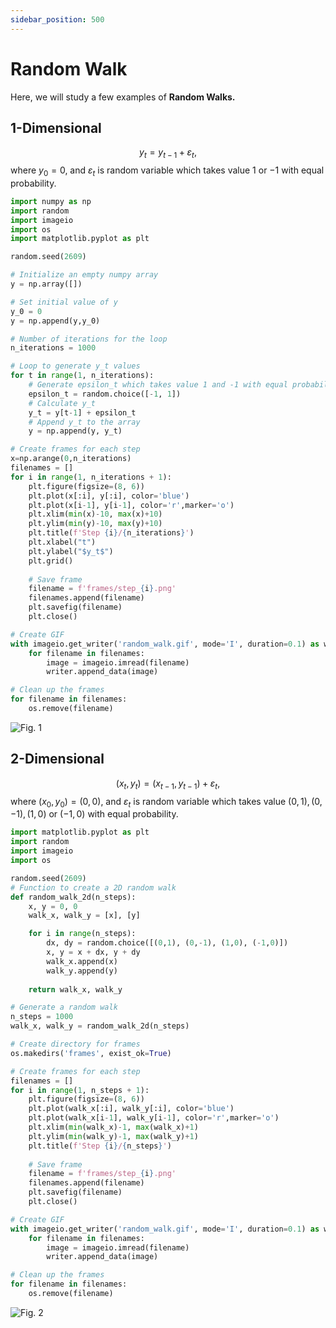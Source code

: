 ```yaml
---
sidebar_position: 500
---
```

# Random Walk

Here, we will study a few examples of **Random Walks.**

## 1-Dimensional
$$
y_t=y_{t-1}+\varepsilon_t,
$$
where $y_0=0$, and $\varepsilon_t$ is random variable which takes value $1$ or $-1$ with equal probability.
```python
import numpy as np
import random
import imageio
import os
import matplotlib.pyplot as plt

random.seed(2609)

# Initialize an empty numpy array
y = np.array([])

# Set initial value of y
y_0 = 0
y = np.append(y,y_0)

# Number of iterations for the loop
n_iterations = 1000

# Loop to generate y_t values
for t in range(1, n_iterations):
    # Generate epsilon_t which takes value 1 and -1 with equal probability
    epsilon_t = random.choice([-1, 1])
    # Calculate y_t
    y_t = y[t-1] + epsilon_t
    # Append y_t to the array
    y = np.append(y, y_t)

# Create frames for each step
x=np.arange(0,n_iterations)
filenames = []
for i in range(1, n_iterations + 1):
    plt.figure(figsize=(8, 6))
    plt.plot(x[:i], y[:i], color='blue')
    plt.plot(x[i-1], y[i-1], color='r',marker='o')
    plt.xlim(min(x)-10, max(x)+10)
    plt.ylim(min(y)-10, max(y)+10)
    plt.title(f'Step {i}/{n_iterations}')
    plt.xlabel("t")
    plt.ylabel("$y_t$")
    plt.grid()
    
    # Save frame
    filename = f'frames/step_{i}.png'
    filenames.append(filename)
    plt.savefig(filename)
    plt.close()

# Create GIF
with imageio.get_writer('random_walk.gif', mode='I', duration=0.1) as writer:
    for filename in filenames:
        image = imageio.imread(filename)
        writer.append_data(image)

# Clean up the frames
for filename in filenames:
    os.remove(filename)
```
<div style={{ textAlign: 'center' }}>
    <img src={require('../../../../my-website/Assets/randomwalk1D.gif').default} alt="Fig. 1"/>
    <p style={{ marginTop: '1px' }}></p>
</div>

## 2-Dimensional
$$
(x_t,y_t)=(x_{t-1},y_{t-1})+\varepsilon_t,
$$
where $(x_0,y_0)=(0,0)$, and $\varepsilon_t$ is random variable which takes value $(0,1), (0,-1), (1,0)$ or $(-1,0)$ with equal probability.
```python
import matplotlib.pyplot as plt
import random
import imageio
import os

random.seed(2609)
# Function to create a 2D random walk
def random_walk_2d(n_steps):
    x, y = 0, 0
    walk_x, walk_y = [x], [y]

    for i in range(n_steps):
        dx, dy = random.choice([(0,1), (0,-1), (1,0), (-1,0)])
        x, y = x + dx, y + dy
        walk_x.append(x)
        walk_y.append(y)
    
    return walk_x, walk_y

# Generate a random walk
n_steps = 1000
walk_x, walk_y = random_walk_2d(n_steps)

# Create directory for frames
os.makedirs('frames', exist_ok=True)

# Create frames for each step
filenames = []
for i in range(1, n_steps + 1):
    plt.figure(figsize=(8, 6))
    plt.plot(walk_x[:i], walk_y[:i], color='blue')
    plt.plot(walk_x[i-1], walk_y[i-1], color='r',marker='o')
    plt.xlim(min(walk_x)-1, max(walk_x)+1)
    plt.ylim(min(walk_y)-1, max(walk_y)+1)
    plt.title(f'Step {i}/{n_steps}')
    
    # Save frame
    filename = f'frames/step_{i}.png'
    filenames.append(filename)
    plt.savefig(filename)
    plt.close()

# Create GIF
with imageio.get_writer('random_walk.gif', mode='I', duration=0.1) as writer:
    for filename in filenames:
        image = imageio.imread(filename)
        writer.append_data(image)

# Clean up the frames
for filename in filenames:
    os.remove(filename)
```
<div style={{ textAlign: 'center' }}>
    <img src={require('../../../../my-website/Assets/randomwalk2D.gif').default} alt="Fig. 2"/>
    <p style={{ marginTop: '1px' }}></p>
</div>
